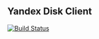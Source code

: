 ## Yandex Disk Client

[![Build Status](https://travis-ci.org/designerror/yandex-disk-sdk-cpp.svg?branch=master)](https://travis-ci.org/designerror/yandex-disk-sdk-cpp)
